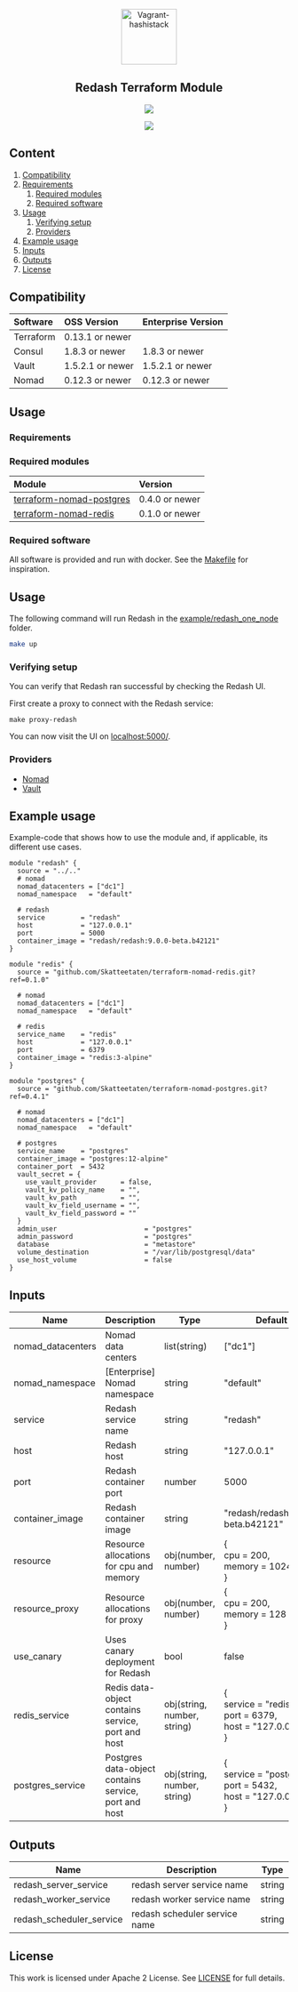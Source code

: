 <!-- markdownlint-disable MD041 -->
<p align="center"><img width="100px" src="https://www.svgrepo.com/show/48203/chart.svg" align="center" alt="Vagrant-hashistack" /><h2 align="center">Redash Terraform Module</h2></p><p align="center"><a href="https://github.com/fredrikhgrelland/vagrant-hashistack-template" alt="Built on"><img src="https://img.shields.io/badge/Built%20from%20template-Vagrant--hashistack--template-blue?style=for-the-badge&logo=github"/></a><p align="center"><a href="https://github.com/fredrikhgrelland/vagrant-hashistack" alt="Built on"><img src="https://img.shields.io/badge/Powered%20by%20-Vagrant--hashistack-orange?style=for-the-badge&logo=vagrant"/></a></p></p>

## Content
1. [Compatibility](#compatibility)
2. [Requirements](#requirements)
    1. [Required modules](#required-modules)
    2. [Required software](#required-software)
3. [Usage](#usage)
    1. [Verifying setup](#verifying-setup)
    2. [Providers](#providers)
4. [Example usage](#example-usage)
5. [Inputs](#inputs)
6. [Outputs](#outputs)
7. [License](#license)

## Compatibility
|Software|OSS Version|Enterprise Version|
|:---|:---|:---|
|Terraform|0.13.1 or newer||
|Consul|1.8.3 or newer|1.8.3 or newer|
|Vault|1.5.2.1 or newer|1.5.2.1 or newer|
|Nomad|0.12.3 or newer|0.12.3 or newer|

## Usage
### Requirements

### Required modules
| Module | Version |
|:---|:---|
| [terraform-nomad-postgres](https://github.com/Skatteetaten/terraform-nomad-postgres) | 0.4.0 or newer |
| [terraform-nomad-redis](https://github.com/Skatteetaten/terraform-nomad-redis) | 0.1.0 or newer |

### Required software
All software is provided and run with docker. See the [Makefile](Makefile) for inspiration.

## Usage
The following command will run Redash in the [example/redash_one_node](example/redash_one_node) folder.
```sh
make up 
```

### Verifying setup
You can verify that Redash ran successful by checking the Redash UI.

First create a proxy to connect with the Redash service:
```text
make proxy-redash
```

You can now visit the UI on [localhost:5000/](http://localhost:5000/).

### Providers
- [Nomad](https://registry.terraform.io/providers/hashicorp/nomad/latest/docs)
- [Vault](https://registry.terraform.io/providers/hashicorp/vault/latest/docs)


## Example usage
Example-code that shows how to use the module and, if applicable, its different use cases.
```hcl
module "redash" {
  source = "../.."
  # nomad
  nomad_datacenters = ["dc1"]
  nomad_namespace   = "default"

  # redash
  service         = "redash"
  host            = "127.0.0.1"
  port            = 5000
  container_image = "redash/redash:9.0.0-beta.b42121"
}

module "redis" {
  source = "github.com/Skatteetaten/terraform-nomad-redis.git?ref=0.1.0"

  # nomad
  nomad_datacenters = ["dc1"]
  nomad_namespace   = "default"

  # redis
  service_name    = "redis"
  host            = "127.0.0.1"
  port            = 6379
  container_image = "redis:3-alpine"
}

module "postgres" {
  source = "github.com/Skatteetaten/terraform-nomad-postgres.git?ref=0.4.1"

  # nomad
  nomad_datacenters = ["dc1"]
  nomad_namespace   = "default"

  # postgres
  service_name    = "postgres"
  container_image = "postgres:12-alpine"
  container_port  = 5432
  vault_secret = {
    use_vault_provider      = false,
    vault_kv_policy_name    = "",
    vault_kv_path           = "",
    vault_kv_field_username = "",
    vault_kv_field_password = ""
  }
  admin_user                      = "postgres"
  admin_password                  = "postgres"
  database                        = "metastore"
  volume_destination              = "/var/lib/postgresql/data"
  use_host_volume                 = false
}
```
## Inputs
| Name | Description | Type | Default | Required |
|------|-------------|------|---------|:--------:|
| nomad\_datacenters | Nomad data centers | list(string) | ["dc1"] | yes |
| nomad\_namespace | [Enterprise] Nomad namespace | string | "default" | yes |
| service | Redash service name | string | "redash" | yes |
| host | Redash host | string | "127.0.0.1" | yes |
| port | Redash container port | number | 5000 | yes |
| container\_image | Redash container image | string | "redash/redash:9.0.0-beta.b42121" | yes |
| resource | Resource allocations for cpu and memory | obj(number, number)| { <br> cpu = 200, <br> memory = 1024 <br> } | no |
| resource_proxy | Resource allocations for proxy | obj(number, number)| { <br> cpu = 200, <br> memory = 128 <br> } | no |
| use\_canary | Uses canary deployment for Redash | bool | false | no |
| redis\_service | Redis data-object contains service, port and host | obj(string, number, string) | { <br> service = "redis", <br> port = 6379, <br> host = "127.0.0.1" <br> } | no |
| postgres\_service | Postgres data-object contains service, port and host | obj(string, number, string) | { <br> service = "postgres", <br> port = 5432, <br> host = "127.0.0.1" <br> } | no |

## Outputs
| Name | Description | Type |
|------|-------------|------|
| redash\_server\_service | redash server service name | string |
| redash\_worker\_service | redash worker service name | string |
| redash\_scheduler\_service | redash scheduler service name | string |


## License
This work is licensed under Apache 2 License. See [LICENSE](./LICENSE) for full details.
